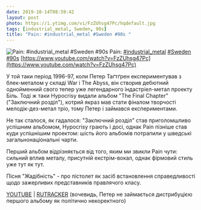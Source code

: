 ```yaml
---
date: 2019-10-14T08:59:42
layout: post
photo: https://i.ytimg.com/vi/FzZUhsg47Pc/hqdefault.jpg
tags: [industrial_metal, Sweden, 90s]
title: "Pain: #industrial_metal #Sweden #90s "
---
```

![Pain: #industrial_metal #Sweden #90s ](https://i.ytimg.com/vi/FzZUhsg47Pc/hqdefault.jpg)
Pain: [#industrial_metal](/tags/#industrial_metal) [#Sweden](/tags/#Sweden) [#90s](/tags/#90s) [https://www.youtube.com/watch?v=FzZUhsg47Pc](https://www.youtube.com/watch?v=FzZUhsg47Pc)

У той таки період 1996-97, коли Петер Таґтґрен експериментував з блек-металом у складі War і The Abyss, він створив дебютний однойменний свого тепер уже легендарного індастріел-метал проекту Біль. Тоді ж таки Hypocrisy видали альбом &quot;The Final Chapter&quot; (&quot;Заключний розділ&quot;), котрий якраз мав стати фіналом творчості мелодік-дез-метал тріо, тому Петер і займався експериментами.

Не так сталося, як гадалося: &quot;Заключний розділ&quot; став приголомшливо успішним альбомом, Hypocrisy грають і досі, однак Pain пізніше став куди успішнішим проектом: шість його альбомів потрапили у шведські загальнонаціональні чарти.

Перший альбом відрізняється від того, яким ми звикли Pain чути: сильний вплив металу, присутній екстрім-вокал, однак фірмовий стиль уже тут як тут.

Пісня &quot;Жадібність&quot; - про пістолет як засіб встановлення справедливості щодо зажерливих представників правлячого класу.

[YOUTUBE](https://www.youtube.com/playlist?list=PLCeqflf6R2wCNkysIRSpA1TihJzcDqzf_) \| [RUTRACKER](https://rutracker.org/forum/viewtopic.php?t=3979386) (вочевидь, Петер не займається дистрибуцією першого альбому як політично некоректного)